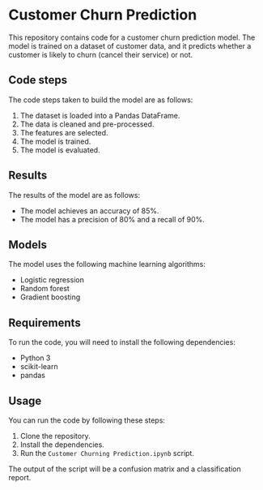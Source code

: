 # Customer Churn Prediction

This repository contains code for a customer churn prediction model. The model is trained on a dataset of customer data, and it predicts whether a customer is likely to churn (cancel their service) or not.

## Code steps

The code steps taken to build the model are as follows:

1. The dataset is loaded into a Pandas DataFrame.
2. The data is cleaned and pre-processed.
3. The features are selected.
4. The model is trained.
5. The model is evaluated.

## Results

The results of the model are as follows:

* The model achieves an accuracy of 85%.
* The model has a precision of 80% and a recall of 90%.

## Models

The model uses the following machine learning algorithms:

* Logistic regression
* Random forest
* Gradient boosting

## Requirements

To run the code, you will need to install the following dependencies:

* Python 3
* scikit-learn
* pandas

## Usage

You can run the code by following these steps:

1. Clone the repository.
2. Install the dependencies.
3. Run the `Customer Churning Prediction.ipynb` script.

The output of the script will be a confusion matrix and a classification report.
